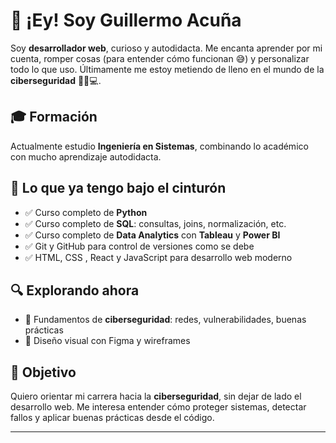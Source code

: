 # 👋 ¡Ey! Soy Guillermo Acuña

Soy **desarrollador web**, curioso y autodidacta. Me encanta aprender por mi cuenta, romper cosas (para entender cómo funcionan 😅) y personalizar todo lo que uso. Últimamente me estoy metiendo de lleno en el mundo de la **ciberseguridad** 🕵️‍♂️💻.

## 🎓 Formación

Actualmente estudio **Ingeniería en Sistemas**, combinando lo académico con mucho aprendizaje autodidacta. 

## 🧠 Lo que ya tengo bajo el cinturón

- ✅ Curso completo de **Python** 
- ✅ Curso completo de **SQL**: consultas, joins, normalización, etc.
- ✅ Curso completo de **Data Analytics** con **Tableau** y **Power BI**
- ✅ Git y GitHub para control de versiones como se debe
- ✅ HTML, CSS , React y JavaScript para desarrollo web moderno

## 🔍 Explorando ahora

- 🔐 Fundamentos de **ciberseguridad**: redes, vulnerabilidades, buenas prácticas
- 🎨 Diseño visual con Figma y wireframes


## 🎯 Objetivo

Quiero orientar mi carrera hacia la **ciberseguridad**, sin dejar de lado el desarrollo web. Me interesa entender cómo proteger sistemas, detectar fallos y aplicar buenas prácticas desde el código.


---

